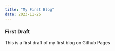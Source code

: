 ```yaml
---
title: "My First Blog"
date: 2023-11-26
---
```


### First Draft
This is a first draft of my first blog on Github Pages

